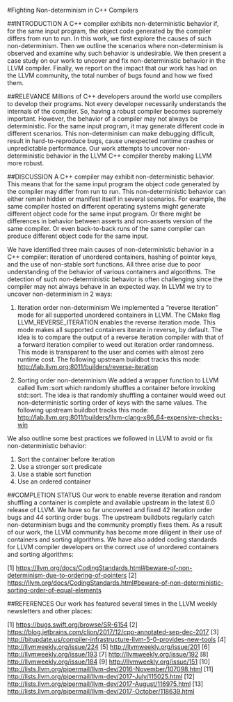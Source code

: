 #Fighting Non-determinism in C++ Compilers

##INTRODUCTION
A C++ compiler exhibits non-deterministic behavior if, for the same input
program, the object code generated by the compiler differs from run to run. In
this work, we first explore the causes of such non-determinism. Then we
outline the scenarios where non-determinism is observed and examine why such
behavior is undesirable. We then present a case study on our work to uncover
and fix non-deterministic behavior in the LLVM compiler. Finally, we report on
the impact that our work has had on the LLVM community, the total number of
bugs found and how we fixed them.

##RELEVANCE
Millions of C++ developers around the world use compilers to develop their
programs. Not every developer necessarily understands the internals of the
compiler. So, having a robust compiler becomes supremely important. However,
the behavior of a compiler may not always be deterministic. For the same input
program, it may generate different code in different scenarios. This
non-determinism can make debugging difficult, result in hard-to-reproduce bugs,
cause unexpected runtime crashes or unpredictable performance.  Our work
attempts to uncover non-deterministic behavior in the LLVM C++ compiler thereby
making LLVM more robust.

##DISCUSSION
A C++ compiler may exhibit non-deterministic behavior. This means that for the
same input program the object code generated by the compiler may differ from
run to run.  This non-deterministic behavior can either remain hidden or
manifest itself in several scenarios. For example, the same compiler hosted on
different operating systems might generate different object code for the same
input program. Or there might be differences in behavior between asserts and
non-asserts version of the same compiler. Or even back-to-back runs of the same
compiler can produce different object code for the same input.

We have identified three main causes of non-deterministic behavior in a C++
compiler: iteration of unordered containers, hashing of pointer keys, and the
use of non-stable sort functions. All three arise due to poor understanding of
the behavior of various containers and algorithms.  The detection of such
non-deterministic behavior is often challenging since the compiler may not
always behave in an expected way. In LLVM we try to uncover non-determinism in
2 ways:

1. Iteration order non-determinism
We implemented a “reverse iteration” mode for all supported unordered
containers in LLVM. The CMake flag LLVM_REVERSE_ITERATION enables the reverse
iteration mode. This mode makes all supported containers iterate in reverse, by
default. The idea is to compare the output of a reverse iteration compiler with
that of a forward iteration compiler to weed out iteration order randomness.
This mode is transparent to the user and comes with almost zero runtime cost.
The following upstream buildbot tracks this mode:
http://lab.llvm.org:8011/builders/reverse-iteration

2. Sorting order non-determinism
We added a wrapper function to LLVM called llvm::sort which randomly shuffles a
container before invoking std::sort. The idea is that randomly shuffling a
container would weed out non-deterministic sorting order of keys with the same
values. The following upstream buildbot tracks this mode:
http://lab.llvm.org:8011/builders/llvm-clang-x86_64-expensive-checks-win

We also outline some best practices we followed in LLVM to avoid or fix
non-deterministic behavior:
1. Sort the container before iteration
2. Use a stronger sort predicate
3. Use a stable sort function
4. Use an ordered container

##COMPLETION STATUS
Our work to enable reverse iteration and random shuffling a container is
complete and available upstream in the latest 6.0 release of LLVM. We have so
far uncovered and fixed 42 iteration order bugs and 44 sorting order bugs. The
upstream buildbots regularly catch non-determinism bugs and the community
promptly fixes them. As a result of our work, the LLVM community has become
more diligent in their use of containers and sorting algorithms. We have also
added coding standards for LLVM compiler developers on the correct use of
unordered containers and sorting algorithms:

[1] https://llvm.org/docs/CodingStandards.html#beware-of-non-determinism-due-to-ordering-of-pointers
[2] https://llvm.org/docs/CodingStandards.html#beware-of-non-deterministic-sorting-order-of-equal-elements

##REFERENCES
Our work has featured several times in the LLVM weekly newsletters and other
places:

[1] https://bugs.swift.org/browse/SR-6154
[2] https://blog.jetbrains.com/clion/2017/12/cpp-annotated-sep-dec-2017
[3] http://bitupdate.us/compiler-infrastructure-llvm-5-0-provides-new-tools
[4] http://llvmweekly.org/issue/224
[5] http://llvmweekly.org/issue/201
[6] http://llvmweekly.org/issue/193
[7] http://llvmweekly.org/issue/192
[8] http://llvmweekly.org/issue/184
[9] http://llvmweekly.org/issue/151
[10] http://lists.llvm.org/pipermail/llvm-dev/2016-November/107098.html
[11] http://lists.llvm.org/pipermail/llvm-dev/2017-July/115025.html
[12] http://lists.llvm.org/pipermail/llvm-dev/2017-August/116975.html
[13] http://lists.llvm.org/pipermail/llvm-dev/2017-October/118639.html
